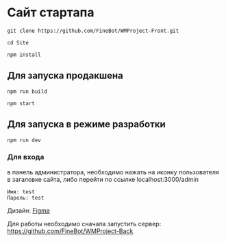# Сайт стартапа

```git clone https://github.com/FineBot/WMProject-Front.git```

```cd Site```

```npm install```

## Для запуска продакшена

```npm run build```

```npm start```

## Для запуска в режиме разработки

```npm run dev```

### Для входа
в панель администратора, необходимо нажать на иконку пользователя в загаловке сайта, либо перейти по ссылке localhost:3000/admin
```
Имя: test
Пароль: test
```

Дизайн: [Figma](https://www.figma.com/file/3sjtZJuHsUJBjyTSvffwrN/WMProject?node-id=0%3A1)

Для работы необходимо сначала запустить сервер: https://github.com/FineBot/WMProject-Back
